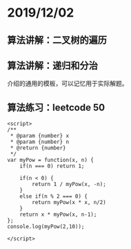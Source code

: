 # 2019/12/02

## 算法讲解：二叉树的遍历

## 算法讲解：递归和分治

介绍的通用的模板，可以记忆用于实际解题。

## 算法练习：leetcode 50

```
<script>
/**
 * @param {number} x
 * @param {number} n
 * @return {number}
 */
var myPow = function(x, n) {
    if(n === 0) return 1;
    
    if(n < 0) {
        return 1 / myPow(x, -n);        
    } 
    else if(n % 2 === 0) {
        return myPow(x * x, n/2)
    } 
    return x * myPow(x, n-1);
};
console.log(myPow(2,10));
    
</script>
```